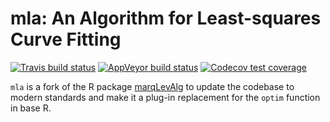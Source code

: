 
<!-- README.md is generated from README.Rmd. Please edit that file -->

# mla: An Algorithm for Least-squares Curve Fitting

[![Travis build
status](https://travis-ci.org/ellessenne/mla.svg?branch=master)](https://travis-ci.org/ellessenne/mla)
[![AppVeyor build
status](https://ci.appveyor.com/api/projects/status/github/ellessenne/mla?branch=master&svg=true)](https://ci.appveyor.com/project/ellessenne/mla)
[![Codecov test
coverage](https://codecov.io/gh/ellessenne/mla/branch/master/graph/badge.svg)](https://codecov.io/gh/ellessenne/mla?branch=master)

`mla` is a fork of the R package
[marqLevAlg](https://CRAN.R-project.org/package=marqLevAlg) to update
the codebase to modern standards and make it a plug-in replacement for
the `optim` function in base R.
